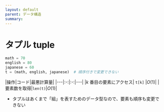```yaml
---
layout: default
parent: データ構造
summary: 
---
```


# タプル tuple

```python
math = 70
english = 80
japanese = 60
t = (math, english, japanese)  # 順序付きで変更できない
```

|操作|コード|最悪計算量|
|---|:-:|:-:|---|
|$k$ 番目の要素にアクセス| `t[k]` |$O(1)$|
|要素数を取得|`len(t)`|$O(1)$|

- タプルはあくまで「組」を表すためのデータ型なので、要素も順序も変更できない